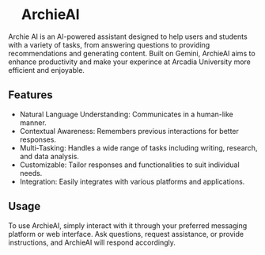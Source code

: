 # ‎ ‎ ‎ ‎ ArchieAI
Archie AI is an AI-powered assistant designed to help users and students with a variety of tasks, from answering questions to providing recommendations and generating content. Built on Gemini, ArchieAI aims to enhance productivity and make your experince at Arcadia University more efficient and enjoyable.

## Features
- Natural Language Understanding: Communicates in a human-like manner.
- Contextual Awareness: Remembers previous interactions for better responses.
- Multi-Tasking: Handles a wide range of tasks including writing, research, and data analysis.
- Customizable: Tailor responses and functionalities to suit individual needs.
- Integration: Easily integrates with various platforms and applications.

## Usage
To use ArchieAI, simply interact with it through your preferred messaging platform or web interface. Ask questions, request assistance, or provide instructions, and ArchieAI will respond accordingly.

